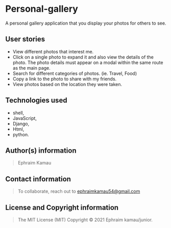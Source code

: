 # Personal-gallery

A personal gallery application that you display your photos for others to see.

## User stories

* View different photos that interest me.
* Click on a single photo to expand it and also view the details of the photo. The photo details must appear on a modal within the same route as the main page.
* Search for different categories of photos. (ie. Travel, Food)
* Copy a link to the photo to share with my friends.
* View photos based on the location they were taken.

## Technologies used

* shell,
* JavaScript,
* Django,
* Html,
* python.

## Author(s) information

> Ephraim Kamau

## Contact information

> To collaborate, reach out to ephraimkamau54@gmail.com

## License and Copyright information

> The MIT License (MIT) Copyright © 2021 Ephraim kamau/junior.
